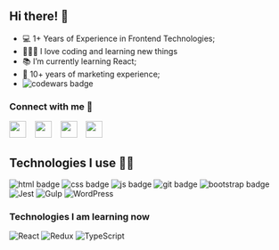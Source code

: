 ## Hi there! 👋
- 💻 1+ Years of Experience in Frontend Technologies;
- 👨🏼‍💻 I love coding and learning new things
- 📚 I’m currently learning React;
- 🛒 10+ years of marketing experience;
- ![codewars badge](https://www.codewars.com/users/Milanych/badges/small)

### Connect with me 🤝
<a href="https://t.me/zotov_vadim"><img src="https://github.com/gauravghongde/social-icons/blob/master/PNG/Black/Telegram_black.png" width="30" right="30"></a>&nbsp;&nbsp;&nbsp;&nbsp;<a href="https://www.linkedin.com/in/vadimzotov/"><img src="https://github.com/gauravghongde/social-icons/blob/master/PNG/Black/LinkedIN_black.png" width="30" right="30"></a>&nbsp;&nbsp;&nbsp;&nbsp;<a href="https://wa.me/447466500103"><img src="https://github.com/gauravghongde/social-icons/blob/master/PNG/Black/WhatsApp_black.png" width="30" right="30"></a>&nbsp;&nbsp;&nbsp;&nbsp;<a href="mailto:vadimzotov.uk@gmail.com"><img src="https://github.com/gauravghongde/social-icons/blob/master/PNG/Black/Gmail_black.png" width="30" right="30"></a>

## Technologies I use 👨‍💻
![html badge](https://img.shields.io/badge/HTML-239120?style=for-the-badge&logo=html5&logoColor=white)
![css badge](https://img.shields.io/badge/CSS-239120?&style=for-the-badge&logo=css3&logoColor=white)
![js badge](https://img.shields.io/badge/JavaScript-F7DF1E?style=for-the-badge&logo=javascript&logoColor=black)
![git badge](https://img.shields.io/badge/GIT-E44C30?style=for-the-badge&logo=git&logoColor=white)
![bootstrap badge](https://img.shields.io/badge/Bootstrap-563D7C?style=for-the-badge&logo=bootstrap&logoColor=white)
![Jest](https://img.shields.io/badge/-jest-%23C21325?style=for-the-badge&logo=jest&logoColor=white)
![Gulp](https://img.shields.io/badge/GULP-%23CF4647.svg?style=for-the-badge&logo=gulp&logoColor=white)
![WordPress](https://img.shields.io/badge/WordPress-%23117AC9.svg?style=for-the-badge&logo=WordPress&logoColor=white)

### Technologies I am learning now
![React](https://img.shields.io/badge/react-%2320232a.svg?style=for-the-badge&logo=react&logoColor=%2361DAFB)
![Redux](https://img.shields.io/badge/redux-%23593d88.svg?style=for-the-badge&logo=redux&logoColor=white)
![TypeScript](https://img.shields.io/badge/typescript-%23007ACC.svg?style=for-the-badge&logo=typescript&logoColor=white)
